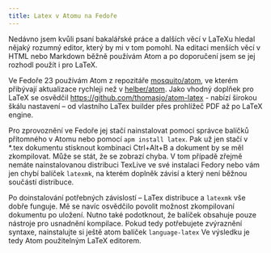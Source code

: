 ```yaml
---
title: Latex v Atomu na Fedoře
---
```


Nedávno jsem kvůli psaní bakalářské práce a dalších věcí v LaTeXu hledal nějaký rozumný editor, který by mi v tom pomohl. Na editaci menších věcí v HTML nebo Markdown běžně používám Atom a po doporučení jsem se jej rozhodl použít i pro LaTeX.

Ve Fedoře 23 používám Atom z repozitáře [mosquito/atom](https://copr.fedorainfracloud.org/coprs/mosquito/atom/), ve kterém přibývají aktualizace rychleji než v [helber/atom](https://copr.fedorainfracloud.org/coprs/helber/atom/). Jako vhodný doplňek pro LaTeX se osvědčil https://github.com/thomasjo/atom-latex - nabízí širokou škálu nastavení – od vlastního LaTex builder přes prohlížeč PDF až po LaTeX engine.

Pro zprovoznění ve Fedoře jej stačí nainstalovat pomocí správce balíčků přítomného v Atomu nebo pomocí `apm install latex`. Pak už jen stačí v \*.tex dokumentu stisknout kombinaci Ctrl+Alt+B a dokument by se měl zkompilovat. Může se stát, že se zobrazí chyba. V tom případě zřejmě nemáte nainstalovanou distribuci TexLive ve své instalaci Fedory nebo vám jen chybí balíček `latexmk`, na kterém doplněk závisí a který není běžnou součástí distribuce.

Po doinstalování potřebných závislostí – LaTex distribuce a `latexmk` vše dobře funguje. Mě se navíc osvědčilo povolit možnost zkompilovaní dokumentu po uložení. Nutno také podotknout, že balíček obsahuje pouze nástroje pro usnadnění kompilace. Pokud tedy potřebujete zvýraznění syntaxe, nainstalujte si ještě atom balíček `language-latex` Ve výsledku je tedy Atom použitelným LaTeX editorem.
